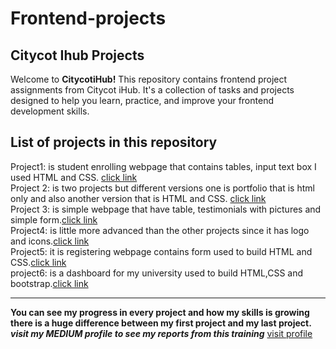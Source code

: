 # Frontend-projects
## Citycot Ihub Projects
Welcome to **CitycotiHub!** This repository contains frontend project assignments from Citycot iHub. It's a collection of tasks and projects designed to help you learn, practice, and improve your frontend development skills.
## List of projects in this repository

Project1: is student enrolling webpage that contains tables, input text box I used HTML and CSS. [click link](https://github.com/NajmaMahadAdam/citycotihub-projects/tree/main/project1)
 <br>
 Project 2: is two projects but different versions one is portfolio that is html only and also another version that is HTML and CSS. [click link](
https://github.com/NajmaMahadAdam/citycotihub-projects/tree/main/project2)
<br>
Project 3: is simple webpage that have table, testimonials with pictures and simple form.[click link](
https://github.com/NajmaMahadAdam/citycotihub-projects/tree/main/project3)
<br>
Project4: is little more advanced than the other projects since it has logo and icons.[click link](
https://github.com/NajmaMahadAdam/citycotihub-projects/tree/main/project4)
<br>
Project5: it is registering webpage contains form used to build HTML and CSS.[click link](
https://github.com/NajmaMahadAdam/citycotihub-projects/tree/main/project5)
<br>
project6: is a dashboard for my university used to build HTML,CSS and bootstrap.[click link]()
<hr>

**You can see my progress in every project and how my skills is growing there is a huge difference between my first project and my last project.**<br>
<i>**visit my MEDIUM profile to see my reports from this training**</i> [visit profile](https://medium.com/@najmamahad88)

  
